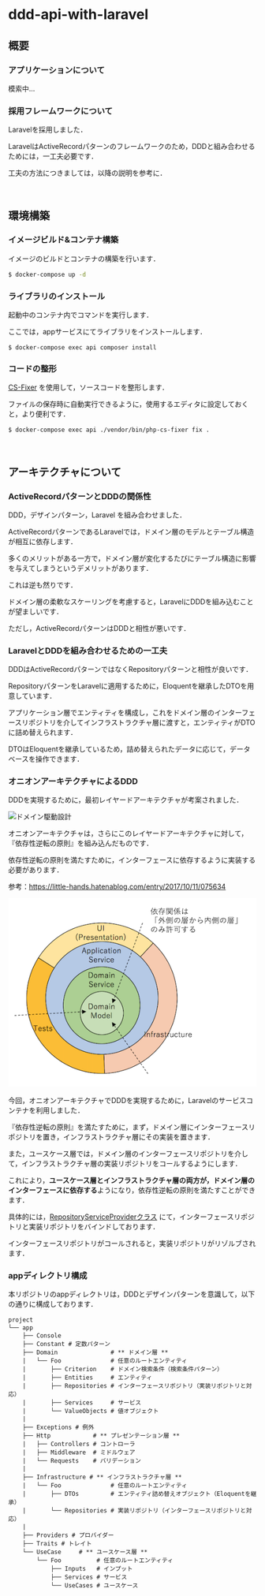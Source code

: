 # ddd-api-with-laravel

## 概要

### アプリケーションについて

模索中...

### 採用フレームワークについて

Laravelを採用しました．

LaravelはActiveRecordパターンのフレームワークのため，DDDと組み合わせるためには，一工夫必要です．

工夫の方法につきましては，以降の説明を参考に．

<br>

## 環境構築

### イメージビルド&コンテナ構築

イメージのビルドとコンテナの構築を行います．

```sh
$ docker-compose up -d
```

### ライブラリのインストール

起動中のコンテナ内でコマンドを実行します．

ここでは，appサービスにてライブラリをインストールします．

```shell
$ docker-compose exec api composer install
```

### コードの整形

[CS-Fixer](https://github.com/FriendsOfPHP/PHP-CS-Fixer) を使用して，ソースコードを整形します．

ファイルの保存時に自動実行できるように，使用するエディタに設定しておくと，より便利です．

```sh
$ docker-compose exec api ./vendor/bin/php-cs-fixer fix .  
```
<br>

## アーキテクチャについて

### ActiveRecordパターンとDDDの関係性

DDD，デザインパターン，Laravel を組み合わせました．

ActiveRecordパターンであるLaravelでは，ドメイン層のモデルとテーブル構造が相互に依存します．

多くのメリットがある一方で，ドメイン層が変化するたびにテーブル構造に影響を与えてしまうというデメリットがあります．

これは逆も然りです．

ドメイン層の柔軟なスケーリングを考慮すると，LaravelにDDDを組み込むことが望ましいです．

ただし，ActiveRecordパターンはDDDと相性が悪いです．

### LaravelとDDDを組み合わせるための一工夫

DDDはActiveRecordパターンではなくRepositoryパターンと相性が良いです．

RepositoryパターンをLaravelに適用するために，Eloquentを継承したDTOを用意しています．

アプリケーション層でエンティティを構成し，これをドメイン層のインターフェースリポジトリを介してインフラストラクチャ層に渡すと，エンティティがDTOに詰め替えられます．

DTOはEloquentを継承しているため，詰め替えられたデータに応じて，データベースを操作できます．

### オニオンアーキテクチャによるDDD

DDDを実現するために，最初レイヤードアーキテクチャが考案されました．

![ドメイン駆動設計](https://user-images.githubusercontent.com/42175286/58724663-2ec11c80-8418-11e9-96e9-bfc6848e9374.png)

オニオンアーキテクチャは，さらにこのレイヤードアーキテクチャに対して，『依存性逆転の原則』を組み込んだものです．

依存性逆転の原則を満たすために，インターフェースに依存するように実装する必要があります．

参考：https://little-hands.hatenablog.com/entry/2017/10/11/075634

![onion-architecture](https://raw.githubusercontent.com/hiroki-it/tech-notebook/master/images/onion-architecture.png)

今回，オニオンアーキテクチャでDDDを実現するために，Laravelのサービスコンテナを利用しました．

『依存性逆転の原則』を満たすために，まず，ドメイン層にインターフェースリポジトリを置き，インフラストラクチャ層にその実装を置きます．

また，ユースケース層では，ドメイン層のインターフェースリポジトリを介して，インフラストラクチャ層の実装リポジトリをコールするようにします．

これにより，**ユースケース層とインフラストラクチャ層の両方が，ドメイン層のインターフェースに依存する**ようになり，依存性逆転の原則を満たすことができます．

具体的には，[RepositoryServiceProviderクラス](https://github.com/Hiroki-IT/tech-blog/blob/develop/app/Providers/RepositoryServiceProvider.php) にて，インターフェースリポジトリと実装リポジトリをバインドしております．

インターフェースリポジトリがコールされると，実装リポジトリがリゾルブされます．

### appディレクトリ構成

本リポジトリのappディレクトリは，DDDとデザインパターンを意識して，以下の通りに構成しております．

```
project
└── app
    ├── Console
    ├── Constant # 定数パターン
    ├── Domain               # ** ドメイン層 **
    |   └── Foo              # 任意のルートエンティティ
    |       ├── Criterion    # ドメイン検索条件（検索条件パターン）
    |       ├── Entities     # エンティティ 
    |       ├── Repositories # インターフェースリポジトリ（実装リポジトリと対応）
    |       ├── Services     # サービス
    |       └── ValueObjects # 値オブジェクト
    |
    ├── Exceptions # 例外
    ├── Http            # ** プレゼンテーション層 **
    |   ├── Controllers # コントローラ
    |   ├── Middleware  # ミドルウェア
    |   └── Requests    # バリデーション
    |
    ├── Infrastructure # ** インフラストラクチャ層 **
    |   └── Foo              # 任意のルートエンティティ
    |       ├── DTOs         # エンティティ詰め替えオブジェクト（Eloquentを継承）
    |       └── Repositories # 実装リポジトリ（インターフェースリポジトリと対応）
    |
    ├── Providers # プロバイダー
    ├── Traits # トレイト
    └── UseCase     # ** ユースケース層 **
        └── Foo          # 任意のルートエンティティ    
            ├── Inputs   # インプット
            ├── Services # サービス
            └── UseCases # ユースケース
```
